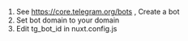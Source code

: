 1. See https://core.telegram.org/bots , Create a bot
2. Set bot domain to your domain
3. Edit tg_bot_id in nuxt.config.js
